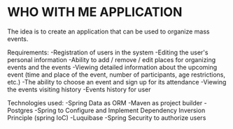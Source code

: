 # WHO WITH ME APPLICATION

The idea is to create an application that can be used to organize mass events.

 Requirements:
-Registration of users in the system 
-Editing the user's personal information
-Ability to add / remove / edit places for organizing events and the events
-Viewing detailed information about the upcoming event (time and place of the event, number of participants, age restrictions, etc.)
-The ability to choose an event and sign up for its attendance
-Viewing the events visiting history
-Events history for user

Technologies used:
-Spring Data as ORM
-Maven as project builder
-Postgres
-Spring to Configure and Implement Dependency Inversion Principle (spring IoC)
-Luquibase
-Spring Security to authorize users

